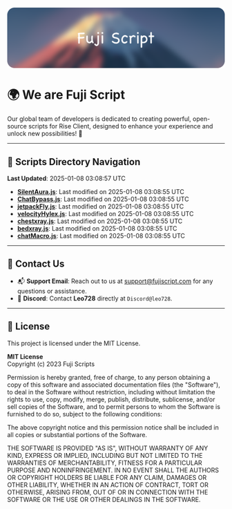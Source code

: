 ![Banner](.github/b.webp)

# 🌍 **We are Fuji Script**

Our global team of developers is dedicated to creating powerful, open-source scripts for Rise Client, designed to enhance your experience and unlock new possibilities! 🌟

---
<!-- SCRIPTS_NAVIGATION_START -->
## 📂 **Scripts Directory Navigation**

**Last Updated**: 2025-01-08 03:08:57 UTC

- **[SilentAura.js](scripts/SilentAura.js)**: Last modified on 2025-01-08 03:08:55 UTC
- **[ChatBypass.js](scripts/ChatBypass.js)**: Last modified on 2025-01-08 03:08:55 UTC
- **[jetpackFly.js](scripts/jetpackFly.js)**: Last modified on 2025-01-08 03:08:55 UTC
- **[velocityHylex.js](scripts/velocityHylex.js)**: Last modified on 2025-01-08 03:08:55 UTC
- **[chestxray.js](scripts/chestxray.js)**: Last modified on 2025-01-08 03:08:55 UTC
- **[bedxray.js](scripts/bedxray.js)**: Last modified on 2025-01-08 03:08:55 UTC
- **[chatMacro.js](scripts/chatMacro.js)**: Last modified on 2025-01-08 03:08:55 UTC

<!-- SCRIPTS_NAVIGATION_END -->

---

## 💬 **Contact Us**  
- 📬 **Support Email**: Reach out to us at [support@fujiscript.com](mailto:support@fujiscript.com) for any questions or assistance.  
- 💬 **Discord**: Contact **Leo728** directly at `Discord@leo728`.

---

## 📜 **License**

This project is licensed under the MIT License.  

**MIT License**  
Copyright (c) 2023 Fuji Scripts  

Permission is hereby granted, free of charge, to any person obtaining a copy of this software and associated documentation files (the "Software"), to deal in the Software without restriction, including without limitation the rights to use, copy, modify, merge, publish, distribute, sublicense, and/or sell copies of the Software, and to permit persons to whom the Software is furnished to do so, subject to the following conditions:  

The above copyright notice and this permission notice shall be included in all copies or substantial portions of the Software.  

THE SOFTWARE IS PROVIDED "AS IS", WITHOUT WARRANTY OF ANY KIND, EXPRESS OR IMPLIED, INCLUDING BUT NOT LIMITED TO THE WARRANTIES OF MERCHANTABILITY, FITNESS FOR A PARTICULAR PURPOSE AND NONINFRINGEMENT. IN NO EVENT SHALL THE AUTHORS OR COPYRIGHT HOLDERS BE LIABLE FOR ANY CLAIM, DAMAGES OR OTHER LIABILITY, WHETHER IN AN ACTION OF CONTRACT, TORT OR OTHERWISE, ARISING FROM, OUT OF OR IN CONNECTION WITH THE SOFTWARE OR THE USE OR OTHER DEALINGS IN THE SOFTWARE.  
